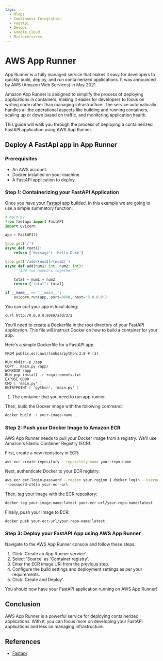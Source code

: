 ```yaml
---
tags:
  - Mlops
  - Continuous Integration
  - FastApi
  - Devops
  - Google Cloud
  - Microservices
---
```

# AWS App Runner

App Runner is a fully managed service that makes it easy for developers to
 quickly build, deploy, and run containerized applications. It was announced by
  AWS (Amazon Web Services) in May 2021.

Amazon App Runner is designed to simplify the process of deploying applications
 in containers, making it easier for developers to focus on writing code rather
  than managing infrastructure. The service automatically handles all the
   operational aspects like building and running containers, scaling up or down
    based on traffic, and monitoring application health.

This guide will walk you through the process of deploying a containerized
 FastAPI application using AWS App Runner.

## Deploy A FastApi app in App Runner

### Prerequisites

* An AWS account.
* Docker installed on your machine.
* A FastAPI application to deploy.

### Step 1: Containerizing your FastAPI Application

Once you have your [Fastapi](../../python/apis/fastapi.md) app builded, in this
 example we are going to use a simple summatory function:

```python
# main.py
from fastapi import FastAPI
import uvicorn

app = FastAPI()

@app.get('/')
async def root():
    return {'message': 'Hello Duke'}

@app.get('/add/{num1}/{num2}')
async def add(num1: int, num2: int):
    '''Add two numbers together'''

    total = num1 + num2
    return {'total': total}

if __name__ == '__main__':
    uvicorn.run(app, port=8080, host='0.0.0.0')
```

You can curl your app in local doing:

```bash
curl http:/0.0.0.0:8080/add/2/2
```

You'll need to create a Dockerfile in the root directory of your FastAPI
 application. This file will instruct Docker on how to build a container for
  your app.

Here's a simple Dockerfile for a FastAPI app:

```docker
FROM public.ecr.aws/lambda/python:3.8 # (1)

RUN mkdir -p /app
COPY . main.py /app/
WORKDIR /app
RUN pip install -r requirements.txt
EXPOSE 8080
CMD [ 'main.py' ]
ENTRYPOINT [ 'python', 'main.py' ]
```

1. The container that you need to run app runner.

Then, build the Docker image with the following command:

```bash
docker build -t your-image-name .
```

### Step 2: Push your Docker Image to Amazon ECR

AWS App Runner needs to pull your Docker image from a registry. We'll use
 Amazon's Elastic Container Registry (ECR).

First, create a new repository in ECR:

```bash
aws ecr create-repository --repository-name your-repo-name
```

Next, authenticate Docker to your ECR registry:

```bash
aws ecr get-login-password --region your-region | docker login --username AWS
--password-stdin your-ecr-url
```

Then, tag your image with the ECR repository:

```bash
docker tag your-image-name:latest your-ecr-url/your-repo-name:latest
```

Finally, push your image to ECR:

```bash
docker push your-ecr-url/your-repo-name:latest
```

### Step 3: Deploy your FastAPI App using AWS App Runner

Navigate to the AWS App Runner console and follow these steps:

1. Click 'Create an App Runner service'.
2. Select 'Source' as 'Container registry'.
3. Enter the ECR image URI from the previous step.
4. Configure the build settings and deployment settings as per your requirements.
5. Click 'Create and Deploy'.

You should now have your FastAPI application running on AWS App Runner!

## Conclusion

AWS App Runner is a powerful service for deploying containerized applications.
 With it, you can focus more on developing your FastAPI applications and less
  on managing infrastructure.

## References

* [Fastapi](../../python/apis/fastapi.md)
